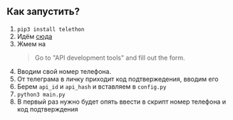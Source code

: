 ## Как запустить?

1. `pip3 install telethon`
2. Идём [сюда](https://core.telegram.org/api/obtaining_api_id)
3. Жмем на
   > Go to "API development tools" and fill out the form.
4. Вводим свой номер телефона.
5. От телеграма в личку приходит код подтвержедения, вводим его
6. Берем `api_id` и `api_hash` и вставляем в `config.py`
7. `python3 main.py`
8. В первый раз нужно будет опять ввести в скрипт номер телефона и код подтверждения
